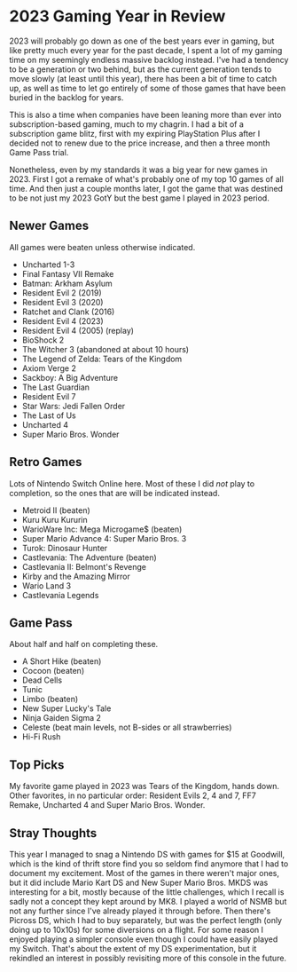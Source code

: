 # 2023 Gaming Year in Review

2023 will probably go down as one of the best years ever in gaming, but like pretty much every year for the past decade, I spent a lot of my gaming time on my seemingly endless massive backlog instead. I've had a tendency to be a generation or two behind, but as the current generation tends to move slowly (at least until this year), there has been a bit of time to catch up, as well as time to let go entirely of some of those games that have been buried in the backlog for years. 

This is also a time when companies have been leaning more than ever into subscription-based gaming, much to my chagrin. I had a bit of a subscription game blitz, first with my expiring PlayStation Plus after I decided not to renew due to the price increase, and then a three month Game Pass trial. 

Nonetheless, even by my standards it was a big year for new games in 2023. First I got a remake of what's probably one of my top 10 games of all time. And then just a couple months later, I got the game that was destined to be not just my 2023 GotY but the best game I played in 2023 period.

## Newer Games

All games were beaten unless otherwise indicated.

- Uncharted 1-3
- Final Fantasy VII Remake
- Batman: Arkham Asylum
- Resident Evil 2 (2019)
- Resident Evil 3 (2020)
- Ratchet and Clank (2016)
- Resident Evil 4 (2023)
- Resident Evil 4 (2005) (replay)
- BioShock 2
- The Witcher 3 (abandoned at about 10 hours)
- The Legend of Zelda: Tears of the Kingdom
- Axiom Verge 2
- Sackboy: A Big Adventure
- The Last Guardian
- Resident Evil 7
- Star Wars: Jedi Fallen Order
- The Last of Us
- Uncharted 4
- Super Mario Bros. Wonder

## Retro Games

Lots of Nintendo Switch Online here. Most of these I did _not_ play to completion, so the ones that are will be indicated instead.

- Metroid II (beaten)
- Kuru Kuru Kururin
- WarioWare Inc: Mega Microgame$ (beaten)
- Super Mario Advance 4: Super Mario Bros. 3
- Turok: Dinosaur Hunter
- Castlevania: The Adventure (beaten)
- Castlevania II: Belmont's Revenge
- Kirby and the Amazing Mirror
- Wario Land 3
- Castlevania Legends

## Game Pass

About half and half on completing these.

- A Short Hike (beaten)
- Cocoon (beaten)
- Dead Cells
- Tunic
- Limbo (beaten)
- New Super Lucky's Tale
- Ninja Gaiden Sigma 2
- Celeste (beat main levels, not B-sides or all strawberries)
- Hi-Fi Rush

## Top Picks

My favorite game played in 2023 was Tears of the Kingdom, hands down. Other favorites, in no particular order: Resident Evils 2, 4 and 7, FF7 Remake, Uncharted 4 and Super Mario Bros. Wonder.

## Stray Thoughts

This year I managed to snag a Nintendo DS with games for $15 at Goodwill, which is the kind of thrift store find you so seldom find anymore that I had to document my excitement. Most of the games in there weren't major ones, but it did include Mario Kart DS and New Super Mario Bros. MKDS was interesting for a bit, mostly because of the little challenges, which I recall is sadly not a concept they kept around by MK8. I played a world of NSMB but not any further since I've already played it through before. Then there's Picross DS, which I had to buy separately, but was the perfect length (only doing up to 10x10s) for some diversions on a flight. For some reason I enjoyed playing a simpler console even though I could have easily played my Switch. That's about the extent of my DS experimentation, but it rekindled an interest in possibly revisiting more of this console in the future.
